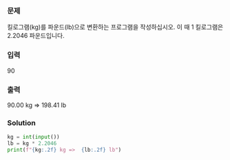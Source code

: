 ### 문제
킬로그램(kg)를 파운드(lb)으로 변환하는 프로그램을 작성하십시오.
이 때 1 킬로그램은 2.2046 파운드입니다.

### 입력
90

### 출력
90.00 kg =>   198.41 lb

### Solution
```python
kg = int(input())
lb = kg * 2.2046
print(f"{kg:.2f} kg =>  {lb:.2f} lb")
```
